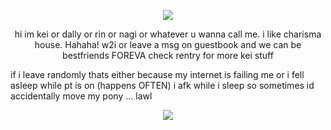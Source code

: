 <p align="center">
<img src="https://imgur.com/oaM5Oni.png">
</p>
<p align="center">
hi im kei or dally or rin or nagi or whatever u wanna call me. i like charisma house. Hahaha! w2i or leave a msg on guestbook and we can be bestfriends FOREVA check rentry for more kei stuff
</p>

</p align="center">
if i leave randomly thats either because my internet is failing me or i fell asleep while pt is on (happens OFTEN) i afk while i sleep so sometimes id accidentally move my pony ... lawl
</p>

<p align="center">
<img src="https://imgur.com/FoD5K0G.png"></p>
